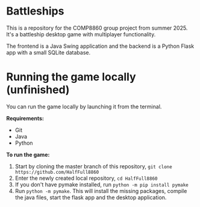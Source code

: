# Battleships

This is a repository for the COMP8860 group project from summer 2025. It's a battleship desktop game with multiplayer functionality.

The frontend is a Java Swing application and the backend is a Python Flask app with a small SQLite database.

# Running the game locally (unfinished)

You can run the game locally by launching it from the terminal. 

**Requirements:**
- Git
- Java
- Python

**To run the game:**
1. Start by cloning the master branch of this repository, `git clone https://github.com/HalfFull8860`
2. Enter the newly created local repository, `cd HalfFull8860`
3. If you don't have pymake installed, run `python -m pip install pymake`
4. Run `python -m pymake`. This will install the missing packages, compile the java files, start the flask app and the desktop application.

